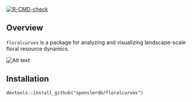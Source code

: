 <!-- badges: start -->

[![R-CMD-check](https://github.com/sponslerdb/floralcurves/workflows/R-CMD-check/badge.svg)](https://github.com/sponslerdb/floralcurves/actions)
<!-- badges: end -->

## Overview

`floralcurves` is a package for analyzing and visualizing
landscape-scale floral resource dynamics.

![Alt
text](https://github.com/sponslerdb/floralcurves/blob/main/inst/extdata/model_schematic.png?raw=true "Title")

## Installation

`devtools::install_github("sponslerdb/floralcurves")`
